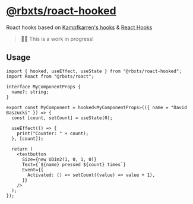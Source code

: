 # [@rbxts/roact-hooked](https://www.npmjs.com/package/@rbxts/roact-hooked)

Roact hooks based on [Kampfkarren's hooks](https://github.com/Kampfkarren/roact-hooks) & [React Hooks](https://reactjs.org/docs/hooks-intro.html)

> ✋🏾 This is a work in progress!

## Usage

```tsx
import { hooked, useEffect, useState } from "@rbxts/roact-hooked";
import Roact from "@rbxts/roact";

interface MyComponentProps {
  name?: string;
}

export const MyComponent = hooked<MyComponentProps>(({ name = "David Baszucki" }) => {
  const [count, setCount] = useState(0);

  useEffect(() => {
    print("Counter: " + count);
  }, [count]);

  return (
    <textbutton
      Size={new UDim2(1, 0, 1, 0)}
      Text={`${name} pressed ${count} times`}
      Event={{
        Activated: () => setCount((value) => value + 1),
      }}
    />
  );
});
```
